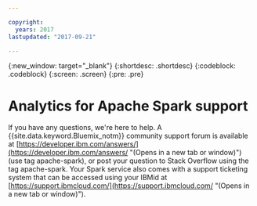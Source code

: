 ```yaml
---

copyright:
  years: 2017
lastupdated: "2017-09-21"

---
```


<!-- Attribute definitions -->
{:new_window: target="_blank"}
{:shortdesc: .shortdesc}
{:codeblock: .codeblock}
{:screen: .screen}
{:pre: .pre}

# Analytics for Apache Spark support

If you have any questions, we're here to help. A {{site.data.keyword.Bluemix_notm}} community
support forum is available at
[https://developer.ibm.com/answers/](https://developer.ibm.com/answers/ "(Opens in a new tab or window)")
(use tag apache-spark), or post your question to Stack
Overflow using the tag apache-spark. Your Spark service
also comes with a support ticketing system that can be accessed using
your IBMid at
[https://support.ibmcloud.com/](https://support.ibmcloud.com/ "(Opens in a new tab or window)").
